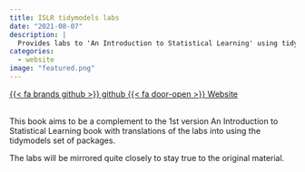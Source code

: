 ```yaml
---
title: ISLR tidymodels labs
date: "2021-08-07"
description: |
  Provides labs to 'An Introduction to Statistical Learning' using tidymodels
categories:
  - website
image: "featured.png"
---
```


<div class="project-buttons">
<a href="https://github.com/EmilHvitfeldt/ISLR-tidymodels-labs">
  {{< fa brands github >}} github
</a>
<a href="https://emilhvitfeldt.github.io/ISLR-tidymodels-labs/index.html">
  {{< fa door-open >}} Website
</a>
</div>
<br>

This book aims to be a complement to the 1st version An Introduction to Statistical Learning book with translations of the labs into using the tidymodels set of packages.

The labs will be mirrored quite closely to stay true to the original material.
